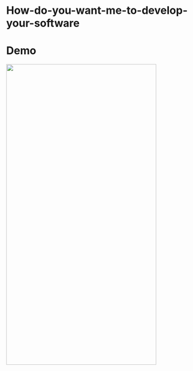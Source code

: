 # How-do-you-want-me-to-develop-your-software

# Demo
<img src="https://user-images.githubusercontent.com/1331230/118990042-2b762100-b9a0-11eb-9d85-988f7ed11881.gif" width="400" height="800"/>
